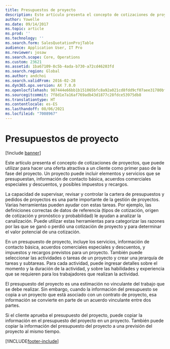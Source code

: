 ```yaml
---
title: Presupuestos de proyecto
description: Este artículo presenta el concepto de cotizaciones de proyectos, que puede utilizar para hacer una oferta atractiva a un cliente como primer paso de la fase del proyecto. Un proyecto puede incluir elementos y servicios que se presupuestan, información de contacto básica, acuerdos comerciales especiales y descuentos, y posibles impuestos y recargos.
author: Yowelle
ms.date: 09/14/2017
ms.topic: article
ms.prod: ''
ms.technology: ''
ms.search.form: SalesQuotationProjTable
audience: Application User, IT Pro
ms.reviewer: josaw
ms.search.scope: Core, Operations
ms.custom: 23621
ms.assetid: 1ba67109-8c5b-4ada-b730-a72cd46203fd
ms.search.region: Global
ms.author: andchoi
ms.search.validFrom: 2016-02-28
ms.dyn365.ops.version: AX 7.0.0
ms.openlocfilehash: 987444e66bb1b151065bfc8a92a021cd8fdd9cf07aee31780bf7607dc4de221c
ms.sourcegitcommit: 7f8d1e7a16af769adb43d1877c28fdce53975db8
ms.translationtype: HT
ms.contentlocale: es-ES
ms.lasthandoff: 08/06/2021
ms.locfileid: "7008967"
---
```

# <a name="project-quotations"></a>Presupuestos de proyecto

[!include [banner](../includes/banner.md)]

Este artículo presenta el concepto de cotizaciones de proyectos, que puede utilizar para hacer una oferta atractiva a un cliente como primer paso de la fase del proyecto. Un proyecto puede incluir elementos y servicios que se presupuestan, información de contacto básica, acuerdos comerciales especiales y descuentos, y posibles impuestos y recargos. 

La capacidad de supervisar, revisar y controlar la cartera de presupuestos y pedidos de proyectos es una parte importante de la gestión de proyectos. Varias herramientas pueden ayudar con estas tareas. Por ejemplo, las definiciones correctas de datos de referencia (tipos de cotización, origen de cotización y pronóstico y probabilidad) le ayudan a analizar la canalización. Puede utilizar estas herramientas para categorizar las razones por las que se ganó o perdió una cotización de proyecto y para determinar el valor potencial de una cotización. 

En un presupuesto de proyecto, incluye los servicios, información de contacto básica, acuerdos comerciales especiales y descuentos, y impuestos y recargos previstos para un proyecto. También puede seleccionar las actividades o tareas de un proyecto y crear una jerarquía de tareas y subtareas. Para cada actividad, puede ingresar detalles sobre el momento y la duración de la actividad, y sobre las habilidades y experiencia que se requieren para los trabajadores que realizan la actividad. 

El presupuesto del proyecto es una estimación no vinculante del trabajo que se debe realizar. Sin embargo, cuando la información del presupuesto se copia a un proyecto que está asociado con un contrato de proyecto, esa información se convierte en parte de un acuerdo vinculante entre dos partes. 

Si el cliente aprueba el presupuesto del proyecto, puede copiar la información en el presupuesto del proyecto en un proyecto. También puede copiar la información del presupuesto del proyecto a una previsión del proyecto al mismo tiempo.





[!INCLUDE[footer-include](../includes/footer-banner.md)]
